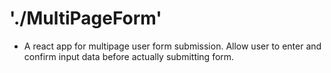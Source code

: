 # './MultiPageForm'

- A react app for multipage user form submission. Allow user to enter and confirm input data before actually submitting form. 
